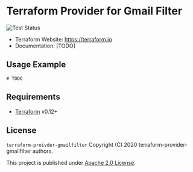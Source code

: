 # Terraform Provider for Gmail Filter

![Test Status](https://github.com/yamamoto-febc/terraform-provider-gmailfilter/workflows/Tests/badge.svg)

- Terraform Website: https://terraform.io
- Documentation: [TODO]

## Usage Example

```hcl
# TODO
```

## Requirements

- [Terraform](https://terraform.io) v0.12+

## License

 `terraform-proivder-gmailfilter` Copyright (C) 2020 terraform-provider-gmailfilter authors.
 
  This project is published under [Apache 2.0 License](LICENSE).

